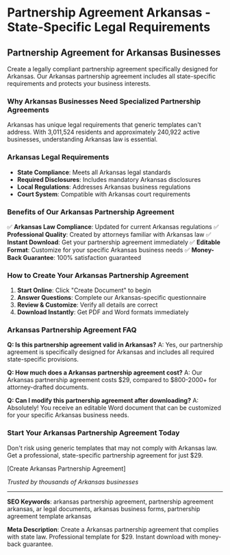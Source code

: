 # Partnership Agreement Arkansas - State-Specific Legal Requirements

## Partnership Agreement for Arkansas Businesses

Create a legally compliant partnership agreement specifically designed for Arkansas. Our Arkansas partnership agreement includes all state-specific requirements and protects your business interests.

### Why Arkansas Businesses Need Specialized Partnership Agreements

Arkansas has unique legal requirements that generic templates can't address. With 3,011,524 residents and approximately 240,922 active businesses, understanding Arkansas law is essential.

### Arkansas Legal Requirements

- **State Compliance**: Meets all Arkansas legal standards
- **Required Disclosures**: Includes mandatory Arkansas disclosures
- **Local Regulations**: Addresses Arkansas business regulations
- **Court System**: Compatible with Arkansas court requirements

### Benefits of Our Arkansas Partnership Agreement

✅ **Arkansas Law Compliance**: Updated for current Arkansas regulations
✅ **Professional Quality**: Created by attorneys familiar with Arkansas law
✅ **Instant Download**: Get your partnership agreement immediately
✅ **Editable Format**: Customize for your specific Arkansas business needs
✅ **Money-Back Guarantee**: 100% satisfaction guaranteed

### How to Create Your Arkansas Partnership Agreement

1. **Start Online**: Click "Create Document" to begin
2. **Answer Questions**: Complete our Arkansas-specific questionnaire
3. **Review & Customize**: Verify all details are correct
4. **Download Instantly**: Get PDF and Word formats immediately

### Arkansas Partnership Agreement FAQ

**Q: Is this partnership agreement valid in Arkansas?**
A: Yes, our partnership agreement is specifically designed for Arkansas and includes all required state-specific provisions.

**Q: How much does a Arkansas partnership agreement cost?**
A: Our Arkansas partnership agreement costs $29, compared to $800-2000+ for attorney-drafted documents.

**Q: Can I modify this partnership agreement after downloading?**
A: Absolutely! You receive an editable Word document that can be customized for your specific Arkansas business needs.

### Start Your Arkansas Partnership Agreement Today

Don't risk using generic templates that may not comply with Arkansas law. Get a professional, state-specific partnership agreement for just $29.

[Create Arkansas Partnership Agreement]

*Trusted by thousands of Arkansas businesses*

---

**SEO Keywords**: arkansas partnership agreement, partnership agreement arkansas, ar legal documents, arkansas business forms, partnership agreement template arkansas

**Meta Description**: Create a Arkansas partnership agreement that complies with state law. Professional template for $29. Instant download with money-back guarantee.
